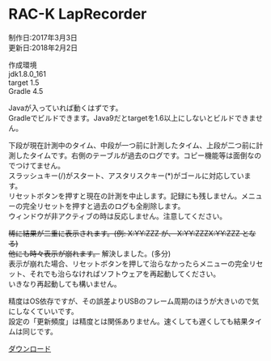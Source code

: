 RAC-K LapRecorder
====

制作日:2017年3月3日  
更新日:2018年2月2日  
  
作成環境  
jdk1.8.0_161  
target 1.5  
Gradle 4.5  
  
Javaが入っていれば動くはずです。  
Gradleでビルドできます。Java9だとtargetを1.6以上にしないとビルドできません。  
  
下段が現在計測中のタイム、中段が一つ前に計測したタイム、上段が二つ前に計測したタイムです。右側のテーブルが過去のログです。コピー機能等は面倒なのでつけてません。  
スラッシュキー(/)がスタート、アスタリスクキー(\*)がゴールに対応しています。  
リセットボタンを押すと現在の計測を中止します。記録にも残しません。メニューの完全リセットを押すと過去のログも全削除します。  
ウィンドウが非アクティブの時は反応しません。注意してください。  
  
~~稀に結果が二重に表示されます。(例: X:YY:ZZZ が、 X:YY:ZZZX:YY:ZZZ となる)  
他にも時々表示が崩れます。~~ 解決しました。(多分)  
表示が崩れた場合、リセットボタンを押して治らなかったらメニューの完全リセット、それでも治らなければソフトウェアを再起動してください。  
いきなり再起動しても構いません。  
  
精度はOS依存ですが、その誤差よりUSBのフレーム周期のほうが大きいので気にしなくていいです。  
設定の「更新頻度」は精度とは関係ありません。速くしても遅くしても結果タイムは同じです。  
  
[ダウンロード](https://github.com/e155742/RAC-K_LapRecorder/releases/download/v1.0.0/RAC-K_LapRecorder-1.0.0.jar "RAC-K_LapRecorder-1.0.0.jar")